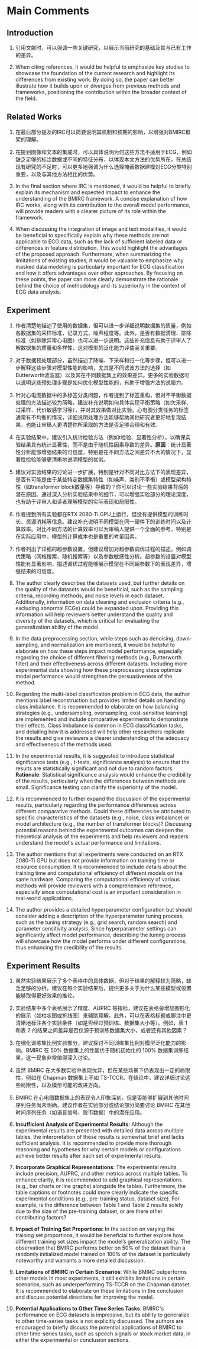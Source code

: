 # Main Comments

## Introduction

1. 引用文献时，可以强调一些关键研究，以展示当前研究的基础及其与已有工作的差异。



1. When citing references, it would be helpful to emphasize key studies to showcase the foundation of the current research and highlight its differences from existing work. By doing so, the paper can better illustrate how it builds upon or diverges from previous methods and frameworks, positioning the contribution within the broader context of the field.

## Related Works

1. 在最后部分提及的IRC可以简要说明其机制和预期的影响，以增强对BMIRC框架的理解。
2. 在提到图像和文本的集成时，可以具体说明为何这些方法不适用于ECG，例如缺乏足够的标注数据或不同的特征分布，以体现本文方法的优势所在。在总结现有研究的不足时，可以更多地强调为什么选择掩蔽数据建模对ECG分类特别重要，以及与其他方法相比的优势。



1. In the final section where IRC is mentioned, it would be helpful to briefly explain its mechanism and expected impact to enhance the understanding of the BMIRC framework. A concise explanation of how IRC works, along with its contribution to the overall model performance, will provide readers with a clearer picture of its role within the framework.

2. When discussing the integration of image and text modalities, it would be beneficial to specifically explain why these methods are not applicable to ECG data, such as the lack of sufficient labeled data or differences in feature distribution. This would highlight the advantages of the proposed approach. Furthermore, when summarizing the limitations of existing studies, it would be valuable to emphasize why masked data modeling is particularly important for ECG classification and how it offers advantages over other approaches. By focusing on these points, the paper can more clearly demonstrate the rationale behind the choice of methodology and its superiority in the context of ECG data analysis.

## Experiment

1. 作者清楚地描述了使用的数据集，但可以进一步详细说明数据集的质量，例如各数据集的采样标准，记录方式，噪声程度等。此外，是否有数据清理、排除标准（如排除异常心电图）也可以进一步说明。这些补充信息有助于评审人了解数据集的质量和多样性，这对模型的泛化能力评估至关重要。
2. 对于数据预处理部分，虽然描述了降噪、下采样和归一化等步骤，但可以进一步解释这些步骤对模型性能的影响，尤其是不同滤波方法的选择（如Butterworth滤波器）以及其在不同数据集上的效果差异。更多的实验数据可以说明这些预处理步骤是如何优化模型性能的，有助于增强方法的说服力。
3. 针对心电图数据中的多标签分类问题，作者提到了标签重构，但对不平衡数据处理的方法描述较为简略。建议补充说明如何具体实现平衡策略（如欠采样、过采样、代价敏感学习等），并对其效果做对比实验。心电图分类任务的标签通常有不均衡的情况，详细说明处理方法能够帮助其他研究者更好地复现结果，也能让审稿人更清楚你所采取的方法是否足够合理和有效。
4. 在实验结果中，建议引入统计检验方法（例如t检验、显著性分析），以确保实验结果具有统计显著性，而不是由于随机性因素导致的差异。**原因**：统计显著性分析能够增强结果的可信度，特别是在不同方法之间差异不大的情况下，显著性检验能够更清晰地说明模型的优劣。
5. 建议对实验结果的讨论进一步扩展，特别是针对不同对比方法下的表现差异，是否有可能是由于某些特定数据集特性（如噪声、类别不平衡）或模型架构特性（如transformer block数量等）导致的？你可以讨论一些实验结果背后的潜在原因。通过深入分析实验结果中的细节，可以增强实验部分的理论深度，也有助于评审人和读者理解模型的实际表现和局限性。
6. 作者提到所有实验都在RTX 2080-Ti GPU上运行，但没有提供模型的训练时长、资源消耗等信息。建议补充说明不同模型在同一硬件下的训练时间以及计算效率。对比不同方法的计算效率可以为审稿人提供一个全面的参考，特别是在实际应用中，模型的计算成本也是重要的考量因素。
7. 作者列出了详细的超参数设置，但建议增加对超参数调优过程的描述，例如调优策略（网格搜索、随机搜索等）以及参数敏感性分析。超参数的设置对模型性能有显著影响，描述调优过程能够展示模型在不同超参数下的表现差异，增强结果的可信度。



1. The author clearly describes the datasets used, but further details on the quality of the datasets would be beneficial, such as the sampling criteria, recording methods, and noise levels in each dataset. Additionally, information on data cleaning and exclusion criteria (e.g., excluding abnormal ECGs) could be expanded upon. Providing this information will help reviewers better understand the quality and diversity of the datasets, which is critical for evaluating the generalization ability of the model.

2. In the data preprocessing section, while steps such as denoising, down-sampling, and normalization are mentioned, it would be helpful to elaborate on how these steps impact model performance, especially regarding the choice of different filtering methods (e.g., Butterworth filter) and their effectiveness across different datasets. Including more experimental data showing how these preprocessing steps optimize model performance would strengthen the persuasiveness of the method.

3. Regarding the multi-label classification problem in ECG data, the author mentions label reconstruction but provides limited details on handling class imbalance. It is recommended to elaborate on how balancing strategies (e.g., undersampling, oversampling, cost-sensitive learning) are implemented and include comparative experiments to demonstrate their effects. Class imbalance is common in ECG classification tasks, and detailing how it is addressed will help other researchers replicate the results and give reviewers a clearer understanding of the adequacy and effectiveness of the methods used.

4. In the experimental results, it is suggested to introduce statistical significance tests (e.g., t-tests, significance analysis) to ensure that the results are statistically significant and not due to random factors. **Rationale**: Statistical significance analysis would enhance the credibility of the results, particularly when the differences between methods are small. Significance testing can clarify the superiority of the model.

5. It is recommended to further expand the discussion of the experimental results, particularly regarding the performance differences across different comparative methods. Could these differences be attributed to specific characteristics of the datasets (e.g., noise, class imbalance) or model architecture (e.g., the number of transformer blocks)? Discussing potential reasons behind the experimental outcomes can deepen the theoretical analysis of the experiments and help reviewers and readers understand the model's actual performance and limitations.

6. The author mentions that all experiments were conducted on an RTX 2080-Ti GPU but does not provide information on training time or resource consumption. It is recommended to include details about the training time and computational efficiency of different models on the same hardware. Comparing the computational efficiency of various methods will provide reviewers with a comprehensive reference, especially since computational cost is an important consideration in real-world applications.

7. The author provides a detailed hyperparameter configuration but should consider adding a description of the hyperparameter tuning process, such as the tuning strategy (e.g., grid search, random search) and parameter sensitivity analysis. Since hyperparameter settings can significantly affect model performance, describing the tuning process will showcase how the model performs under different configurations, thus enhancing the credibility of the results.

## Experiment Results

1. 虽然实验结果展示了多个表格中的具体数据，但对于结果的解释较为简略，缺乏足够的分析。建议在每个实验结果后，提供更多关于为什么某些模型或设置能够取得更好效果的推论。
2. 实验结果中多个表格展示了精度、AUPRC 等指标，建议在表格旁增加图形化的展示（如柱状图或折线图）来辅助理解。此外，可以在表格标题或脚注中更清晰地标注各个实验条件（如是否经过预训练、数据集大小等）。例如，表 1 和表 2 的结果之间差异是否仅源于预训练数据集大小，或者还有其他因素？
3. 在细化训练集比例实验部分，建议探讨不同训练集比例对模型泛化能力的影响。BMIRC 在 50% 数据集上的性能优于随机初始化的 100% 数据集训练结果，这一现象非常值得深入讨论。
4. 虽然 BMIRC 在大多数实验中表现优异，但在某些场景下仍表现出一定的局限性，例如在 Chapman 数据集上不如 TS-TCCR。在结论中，建议详细讨论这些局限性，以及模型可能的改进方向。
5. BMIRC 在心电图数据集上的表现令人印象深刻，但是否能够扩展到其他时间序列任务尚未明确。建议作者在实验部分或结论部分简要讨论 BMIRC 在其他时间序列任务（如语音信号、股市数据）中的潜在应用。



1. **Insufficient Analysis of Experimental Results**: Although the experimental results are presented with detailed data across multiple tables, the interpretation of these results is somewhat brief and lacks sufficient analysis. It is recommended to provide more thorough reasoning and hypotheses for why certain models or configurations achieve better results after each set of experimental results.
2. **Incorporate Graphical Representations**: The experimental results include precision, AUPRC, and other metrics across multiple tables. To enhance clarity, it is recommended to add graphical representations (e.g., bar charts or line graphs) alongside the tables. Furthermore, the table captions or footnotes could more clearly indicate the specific experimental conditions (e.g., pre-training status, dataset size). For example, is the difference between Table 1 and Table 2 results solely due to the size of the pre-training dataset, or are there other contributing factors?
3. **Impact of Training Set Proportions**: In the section on varying the training set proportions, it would be beneficial to further explore how different training set sizes impact the model’s generalization ability. The observation that BMIRC performs better on 50% of the dataset than a randomly initialized model trained on 100% of the dataset is particularly noteworthy and warrants a more detailed discussion.
4. **Limitations of BMIRC in Certain Scenarios**: While BMIRC outperforms other models in most experiments, it still exhibits limitations in certain scenarios, such as underperforming TS-TCCR on the Chapman dataset. It is recommended to elaborate on these limitations in the conclusion and discuss potential directions for improving the model.
5. **Potential Applications to Other Time Series Tasks**: BMIRC's performance on ECG datasets is impressive, but its ability to generalize to other time-series tasks is not explicitly discussed. The authors are encouraged to briefly discuss the potential applications of BMIRC to other time-series tasks, such as speech signals or stock market data, in either the experimental or conclusion sections.